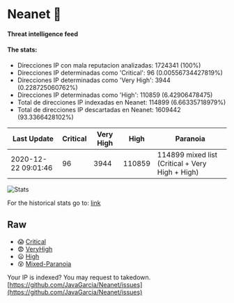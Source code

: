 # Neanet :hocho:
#### Threat intelligence feed
#### The stats:

- Direcciones IP con mala reputacion analizadas: 1724341 (100%)
- Direcciones IP determinadas como 'Critical':  96 (0.00556734427819%)
- Direcciones IP determinadas como 'Very High':  3944 (0.228725060762%)
- Direcciones IP determinadas como 'High':  110859 (6.42906478475)
- Total de direcciones IP indexadas en Neanet:  114899 (6.66335718979%)
- Total de direcciones IP descartadas en Neanet:  1609442 (93.3366428102%)

| Last Update | Critical | Very High | High | Paranoia |
| --- | --- | --- | --- | --- |
| 2020-12-22 09:01:46 | 96 | 3944 | 110859 | 114899 mixed list (Critical + Very High + High)|

![Stats](https://docs.google.com/spreadsheets/d/e/2PACX-1vSnaNMIXVabIpDJjufMlzH7poXnshF3mgd8Is1g9ytUEzVsP5my4Trn8f-xkoLLQ38xpL3HtmUexLo6/pubchart?oid=501124687&format=image)

For the historical stats go to: [link](/stats.csv)
## Raw
- :scream: [Critical](https://raw.githubusercontent.com/JavaGarcia/Neanet/master/blacklists/neanet_critical.txt)
- :fearful: [VeryHigh](https://raw.githubusercontent.com/JavaGarcia/Neanet/master/blacklists/neanet_veryHigh.txtt)
- :frowning: [High](https://raw.githubusercontent.com/JavaGarcia/Neanet/master/blacklists/neanet_high.txt)
- :dizzy_face: [Mixed-Paranoia](https://raw.githubusercontent.com/JavaGarcia/Neanet/master/blacklists/neanet_all.txt)


Your IP is indexed? You may request to takedown. [https://github.com/JavaGarcia/Neanet/issues](https://github.com/JavaGarcia/Neanet/issues)










































































































































































































































































































































































































































































































































































































































































































































































































































































































































































































































































































































































































































































































































































































































































































































































































































































































































































































































































































































































































































































































































































































































































































































































































































































































































































































































































































































































































































































































































































































































































